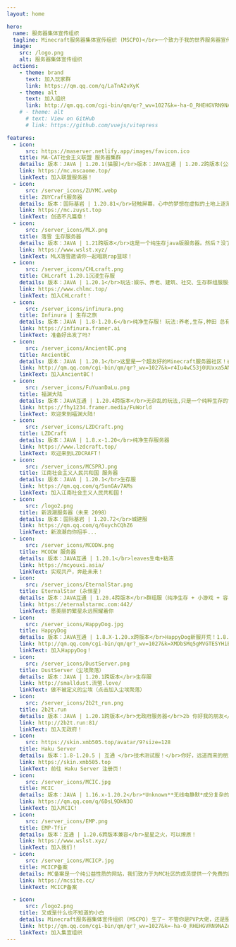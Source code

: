 ```yaml
---
layout: home

hero:
  name: 服务器集体宣传组织
  tagline: Minecraft服务器集体宣传组织 (MSCPO)</br>一个致力于我的世界服务器宣传和技术交流的新兴组织（×）服主同好群（√）
  image:
    src: /logo.png
    alt: 服务器集体宣传组织
  actions:
    - theme: brand
      text: 加入玩家群
      link: https://qm.qq.com/q/LaTnA2vXyK
    - theme: alt
      text: 加入组织
      link: http://qm.qq.com/cgi-bin/qm/qr?_wv=1027&k=-ha-O_RHEHGVRN9NAZem0ERNmHe7T51C&authKey=1Xb0FkaaJ1VwawDAZQIDz4eGFi6I32VMj6zN5pMgusmRBq%2FDhipJirNgXqHgQ51W&noverify=0&group_code=715969715
    # - theme: alt
      # text: View on GitHub
      # link: https://github.com/vuejs/vitepress

features:
  - icon:
      src: https://maserver.netlify.app/images/favicon.ico
    title: MA-CAT社会主义联盟 服务器集群
    details: 版本：JAVA | 1.20.1(猫服)</br>版本：JAVA互通 | 1.20.2跨版本(公社)</br>目前联盟下有两台生电服务器，一台是M&A互助公社，为公开状态的服务器，主张直接民主和全员民主，一台是共产猫服，为半公开状态，主张通过集权和计划分配，直接调控服务器经济发展。
    link: https://mc.mscaome.top/
    linkText: 加入联盟服务器！
  - icon:
      src: /server_icons/ZUYMC.webp
    title: ZUYCraft服务器
    details: 版本：国际基岩 | 1.20.81</br>轻触屏幕，心中的梦想在虚拟的土地上逐渐成形；在这片建筑天地里，和我们一起：筑梦于虚拟，
    link: https://mc.zuyst.top
    linkText: 创造不凡篇章！
  - icon:
      src: /server_icons/MLX.png
    title: 落雪 生存服务器
    details: 版本：JAVA | 1.21跨版本</br>这是一个纯生存java版服务器。然后？没了，嗯，没了。（你干嘛哎呦！）
    link: https://www.wslst.xyz/
    linkText: MLX落雪邀请你一起唱跳rap篮球！
  - icon:
      src: /server_icons/CHLcraft.png
    title: CHLcraft 1.20.1沉浸生存服
    details: 版本：JAVA | 1.20.1</br>玩法:娱乐、养老、建筑、社交、生存群组服服务器
    link: https://www.chlmc.top/
    linkText: 加入CHLcraft！
  - icon:
      src: /server_icons/infinura.png
    title: Infinura | 生存之旅
    details: 版本：JAVA | 1.8-1.20.6</br>纯净生存服! 玩法:养老,生存,种田 总有一个你喜欢的!</br>注：服务器网站不适应Chrome手机版
    link: https://infinura.framer.ai
    linkText: 准备好出发了吗?
  - icon:
      src: /server_icons/AncientBC.png
    title: AncientBC
    details: 版本：JAVA | 1.20.1</br>这里是一个超友好的Minecraft服务器社区！在原版基础添加更多玩法和地形，不影响生电，无圈地，无论是玩家互动，养老，建筑，生电都是没有问题哒！
    link: http://qm.qq.com/cgi-bin/qm/qr?_wv=1027&k=r4Iu4wC53j0UUxxa5ANc0qIu_hYtk4vn&authKey=FSsA4Kh4BHqJlH8MzKieRS%2Fv4cp3rJHDF5sp1mSpALYVctxdP5IBCQpDEz1ZwHSD&noverify=0&group_code=681032398
    linkText: 加入AncientBC！
  - icon:
      src: /server_icons/FuYuanDaLu.png
    title: 福渊大陆
    details: 版本：JAVA互通 | 1.20.4跨版本</br>无杂乱的玩法,只是一个纯粹生存的世界。欢迎您于此：享受时光、结交好友或是探索世界。
    link: https://fhy1234.framer.media/FuWorld
    linkText: 欢迎来到福渊大陆!
  - icon:
      src: /server_icons/LZDCraft.png
    title: LZDCraft
    details: 版本：JAVA | 1.8.x-1.20</br>纯净生存服务器
    link: https://www.lzdcraft.top/
    linkText: 欢迎来到LZDCRAFT！
  - icon:
      src: /server_icons/MCSPRJ.png
    title: 江南社会主义人民共和国 服务器
    details: 版本：JAVA | 1.20.1</br>生存服
    link: https://qm.qq.com/q/SunGAv7AMs
    linkText: 加入江南社会主义人民共和国！
  - icon:
      src: /logo2.png
    title: 新浪潮服务器（未来 2098）
    details: 版本：国际基岩 | 1.20.72</br>城建服
    link: https://qm.qq.com/q/6uychCQhZ6
    linkText: 新浪潮向你招手...
  - icon:
      src: /server_icons/MCODW.png
    title: MCODW 服务器
    details: 版本：JAVA互通 | 1.20.1</br>leaves生电+粘液
    link: https://mcyouxi.asia/
    linkText: 实现共产，奔赴未来！
  - icon:
      src: /server_icons/EternalStar.png
    title: EternalStar (永恒星)
    details: 版本：JAVA互通 | 1.20.4跨版本</br>群组服（纯净生存 + 小游戏 + 容易爆炸的RPG）
    link: https://eternalstarmc.com:442/
    linkText: 愿美丽的繁星永远照耀着你
  - icon:
      src: /server_icons/HappyDog.jpg
    title: HappyDog
    details: 版本：JAVA互通 | 1.8.X-1.20.x跨版本</br>HappyDog新服开荒！1.8.X-1.20.x多版本支持！且支持基岩版玩家进入服务器！无正版无白名单，快来一键进服玩耍！快来和小伙伴占山为王吧！
    link: http://qm.qq.com/cgi-bin/qm/qr?_wv=1027&k=XMDbSMq5gMVGTESYHiBOQB80SoYJA7U4&authKey=qRhuSkFIxpfQc9CYs4MnfidRNI2cOcrT1HqoJbVV7%2BujhsywsYPx8Kv0NzuCitxd&noverify=0&group_code=192088919
    linkText: 加入HappyDog！
  - icon:
      src: /server_icons/DustServer.png
    title: DustServer（尘埃聚落）
    details: 版本：JAVA | 1.20.1跨版本</br>生存服
    link: http://smalldust.流萤.love/
    linkText: 做不被定义的尘埃（点击加入尘埃聚落）
  - icon:
      src: /server_icons/2b2t_run.png
    title: 2b2t.run
    details: 版本：JAVA | 1.20.1跨版本</br>无政府服务器</br>2b 你好我的朋友</br>2t 我不知道该说什么
    link: http://2b2t.run:81/
    linkText: 加入无政府！
  - icon:
      src: https://skin.xmb505.top/avatar/9?size=128
    title: Haku Server
    details: 版本：1.8-1.20.5 | 互通 </br>技术测试服！</br>你好，远道而来的朋友！我是服务器吉祥物黑可，这里是一个技术测试服，将会使用很多新奇的插件和代码，使用皮肤站验证来保护玩家数据，玩得开心。
    link: https://skin.xmb505.top
    linkText: 前往 Haku Server 注册页！
  - icon:
      src: /server_icons/MCIC.jpg
    title: MCIC
    details: 版本：JAVA | 1.16.x-1.20.2</br>*Unknown**无线电静默*成分复杂的服务器
    link: https://qm.qq.com/q/6DsL9DkN3O
    linkText: 加入MCIC!
  - icon:
      src: /server_icons/EMP.png
    title: EMP-Tfir
    details: 版本：互通 | 1.20.6跨版本兼容</br>星星之火，可以燎原！
    link: https://www.wslst.xyz/
    linkText: 加入我们！
  - icon:
      src: /server_icons/MCICP.jpg
    title: MCICP备案
    details: MC备案是一个纯公益性质的网站，我们致力于为MC社区的成员提供一个免费的服务平台。
    link: https://mcsite.cc/
    linkText: MCICP备案

  - icon:
      src: /logo2.png
    title: 又或是什么也不知道的小白
    details: Minecraft服务器集体宣传组织 (MSCPO) 生了~ 不管你是PVP大佬，还是服主
    link: http://qm.qq.com/cgi-bin/qm/qr?_wv=1027&k=-ha-O_RHEHGVRN9NAZem0ERNmHe7T51C&authKey=1Xb0FkaaJ1VwawDAZQIDz4eGFi6I32VMj6zN5pMgusmRBq%2FDhipJirNgXqHgQ51W&noverify=0&group_code=715969715
    linkText: 加入集宣组织
---
```

<script>
export default {
  mounted() {
    this.shuffleElements();
    // 如果确实需要在挂载后调用 reload() 方法，确保该方法已经定义
    // this.reload();
  },
  methods: {
    shuffleElements() {
      const elements = Array.from(document.querySelectorAll('div.VPFeatures .container .items .item'));
      const parent = document.querySelector('div.VPFeatures .container .items');

      for (let i = elements.length - 1; i > 0; i--) {
        const j = Math.floor(Math.random() * (i + 1));
        const temp = elements[i];
        elements[i] = elements[j];
        elements[j] = temp;
      }

      // 清空父元素并将重新排序后的元素添加到父元素中
      parent.innerHTML = '';
      elements.forEach(element => {
        parent.appendChild(element);
      });
    }
  }
}
</script>
